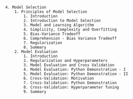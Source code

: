     4. Model Selection
        1. Principles of Model Selection
            1. Introduction
            2. Introduction to Model Selection
            3. Model and Learning Algorithm
            4. Simplicity, Complexity and Overfitting
            5. Bias-Variance Tradeoff
            6. Comprehension - Bias Variance Tradeoff
            7. Regularization
            8. Summary
        2. Model Evaluation
            1. Introduction
            2. Regularization and Hyperparameters
            3. Model Evaluation and Cross Validation
            4. Model Evaluation: Python Demonstration - I
            5. Model Evaluation: Python Demonstration - II
            6. Cross-Validation: Motivation
            7. Cross-Validation: Python Demonstration
            8. Cross-Validation: Hyperparameter Tuning
            9. Summary
